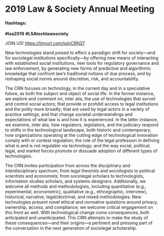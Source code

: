# 2019 Law & Society Annual Meeting

#### Hashtags:

**#lsa2019** **#LSAtechlawsociety**

JOIN US! <a href="https://tinyurl.com/joinCRN37" class="btn">https://tinyurl.com/joinCRN37</a>

New technologies stand poised to effect a paradigm shift for society—and for sociolegal institutions specifically—by offering new means of interacting with established social institutions, new tools for regulatory governance and law enforcement, by generating new forms of predictive and algorithmic knowledge that confront law’s traditional notions of due process, and by reshaping social norms around discretion, risk, and accountability.

The CRN focuses on technology, in the current day and in a speculative future, as both the subject and object of social life. In the former instance, we explore and comment on, inter alia, the use of technologies that surveil and control social actors; that provide or prohibit access to legal institutions and the polity more broadly; that are used by legal actors in a variety of practice settings; and that change societal understandings and expectations of what law is and how it is experienced. In the latter instance, we examine, inter alia, how regulators, legislators, and the judiciary respond to shifts in the technological landscape, both historic and contemporary; how organizations operating at the cutting edge of technological innovation comply with or contest regulation; the role of the legal profession in defining what is and is not regulable via technology; and the way social, political, legal, and market forces promote or dissuade adoption of different types of technologies.

The CRN invites participation from across the disciplinary and interdisciplinary spectrum, from legal theorists and sociologists to political scientists and economists; from sociolegal scholars to technologists, information studies scholars, and systems designers. Additionally, we welcome all methods and methodologists, including quantitative (e.g., experimental, econometric), qualitative (e.g., ethnographic, interview), historical, narrative, legal/doctrinal, and mixed methodologies. New technologies present novel ethical and normative questions around privacy, ownership, access, and compliance; we welcome critical engagement on this front as well. With technological change come consequences, both anticipated and unanticipated. This CRN attempts to make the study of these consequences—and their origins—a pertinent and pressing part of the conversation in the next generation of sociolegal scholarship.
